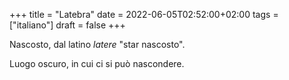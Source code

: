 +++
title = "Latebra"
date = 2022-06-05T02:52:00+02:00
tags = ["italiano"]
draft = false
+++

Nascosto, dal latino _latere_ "star nascosto".

Luogo oscuro, in cui ci si può nascondere.
